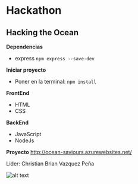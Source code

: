 # Hackathon

## Hacking the Ocean

**Dependencias**

* express `npm express --save-dev`

**Iniciar proyecto**

* Poner en la terminal: `npm install` 

**FrontEnd**

* HTML
* CSS

**BackEnd**

* JavaScript
* NodeJs

**Proyecto**
http://ocean-saviours.azurewebsites.net/

Lider: Christian Brian Vazquez Peña


![alt text](uno.png)
